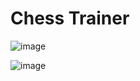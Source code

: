 # Chess Trainer


![image](https://github.com/shane-jung/chess-trainer/assets/71043373/7d1cfcee-01c6-4f2b-beb7-de9e5ef46591)


![image](https://github.com/shane-jung/chess-trainer/assets/71043373/eaf0c969-44d6-49a8-a5ab-e8c352654786)
